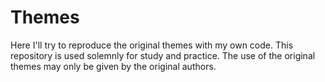 # Themes

Here I'll try to reproduce the original themes with my own code.
This repository is used solemnly for study and practice.
The use of the original themes may only be given by the original authors.
